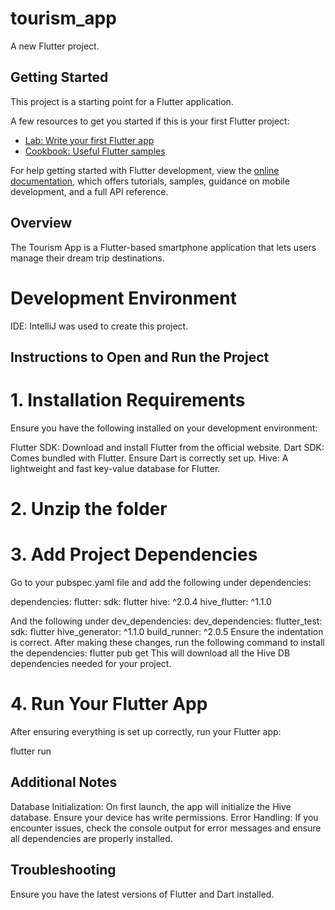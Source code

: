 # tourism_app

A new Flutter project.

## Getting Started

This project is a starting point for a Flutter application.

A few resources to get you started if this is your first Flutter project:

- [Lab: Write your first Flutter app](https://docs.flutter.dev/get-started/codelab)
- [Cookbook: Useful Flutter samples](https://docs.flutter.dev/cookbook)

For help getting started with Flutter development, view the
[online documentation](https://docs.flutter.dev/), which offers tutorials,
samples, guidance on mobile development, and a full API reference.
##  Overview
 The Tourism App is a Flutter-based smartphone application that lets users manage their dream trip destinations. 


# Development Environment
IDE: IntelliJ was used to create this project.

## Instructions to Open and Run the Project

# 1. Installation Requirements
Ensure you have the following installed on your development environment:

Flutter SDK: Download and install Flutter from the official website.
Dart SDK: Comes bundled with Flutter. Ensure Dart is correctly set up.
Hive: A lightweight and fast key-value database for Flutter.

# 2. Unzip the folder
# 3. Add Project Dependencies
Go to your pubspec.yaml file and add the following under dependencies:

dependencies:
  flutter:
    sdk: flutter
  hive: ^2.0.4
  hive_flutter: ^1.1.0
  
And the following under dev_dependencies:
dev_dependencies:
  flutter_test:
    sdk: flutter
  hive_generator: ^1.1.0
  build_runner: ^2.0.5
Ensure the indentation is correct. After making these changes, run the following command to install the dependencies:
flutter pub get
This will download all the Hive DB dependencies needed for your project.

# 4. Run Your Flutter App
After ensuring everything is set up correctly, run your Flutter app:

flutter run

## Additional Notes
Database Initialization: On first launch, the app will initialize the Hive database. Ensure your device has write permissions.
Error Handling: If you encounter issues, check the console output for error messages and ensure all dependencies are properly installed.

## Troubleshooting
Ensure you have the latest versions of Flutter and Dart installed.
